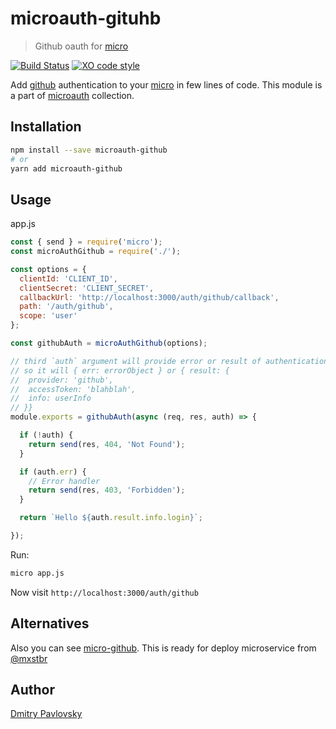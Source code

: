 # microauth-gituhb
> Github oauth for [micro](https://github.com/zeit/micro/)

[![Build Status](https://travis-ci.org/microauth/microauth-github.svg?branch=master)](https://travis-ci.org/microauth/microauth-github)
[![XO code style](https://img.shields.io/badge/code_style-XO-5ed9c7.svg)](https://github.com/sindresorhus/xo)

Add [github](https://github.com) authentication to your [micro](https://github.com/zeit/micro/) in few lines of code.
This module is a part of [microauth](https://github.com/microauth/microauth) collection.

## Installation

```sh
npm install --save microauth-github
# or
yarn add microauth-github
```

## Usage

app.js
```js
const { send } = require('micro');
const microAuthGithub = require('./');

const options = {
  clientId: 'CLIENT_ID',
  clientSecret: 'CLIENT_SECRET',
  callbackUrl: 'http://localhost:3000/auth/github/callback',
  path: '/auth/github',
  scope: 'user'
};

const githubAuth = microAuthGithub(options);

// third `auth` argument will provide error or result of authentication
// so it will { err: errorObject } or { result: {
//  provider: 'github',
//  accessToken: 'blahblah',
//  info: userInfo
// }}
module.exports = githubAuth(async (req, res, auth) => {

  if (!auth) {
    return send(res, 404, 'Not Found');
  }

  if (auth.err) {
    // Error handler
    return send(res, 403, 'Forbidden');
  }

  return `Hello ${auth.result.info.login}`;

});

```

Run:
```sh
micro app.js
```

Now visit `http://localhost:3000/auth/github`

## Alternatives

Also you can see [micro-github](https://github.com/mxstbr/micro-github). This is ready for deploy microservice from [@mxstbr](https://github.com/mxstbr)

## Author
[Dmitry Pavlovsky](http://palosk.in)
